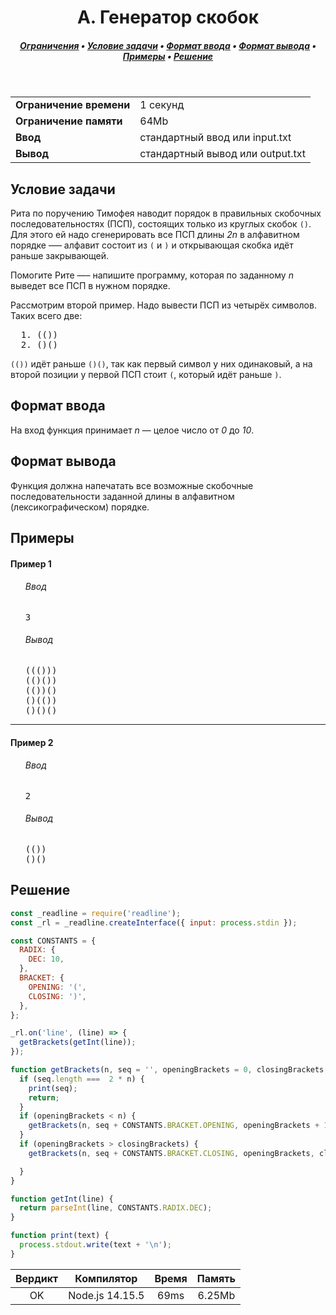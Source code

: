 <h1 align="center">A. Генератор скобок</h1>

<h5 align="center">
<a href="#limits">Ограничения</a>
•
<a href="#task">Условие задачи</a>
•
<a href="#input">Формат ввода</a>
•
<a href="#output">Формат вывода</a>
•
<a href="#examples">Примеры</a>
•
<a href="#solution">Решение</a>
</h5>

<br>

<table id="limits">
<tbody>
<tr>
<td>
<b>Ограничение времени</b>
</td>
<td>
1 секунд
</td>
</tr>
<tr>
<td>
<b>Ограничение памяти</b>
</td>
<td>
64Mb
</td>
</tr>
<tr>
<td>
<b>Ввод</b>
</td>
<td>
стандартный ввод или input.txt
</td>
</tr>
<tr>
<td>
<b>Вывод</b>
</td>
<td>
стандартный вывод или output.txt
</td>
</tr>
</tbody>
</table>

<h2 id="task">Условие задачи</h2>

Рита по поручению Тимофея наводит порядок в правильных скобочных последовательностях (ПСП), состоящих только из круглых скобок <code>()</code>. Для этого ей надо сгенерировать все ПСП длины <i>2n</i> в алфавитном порядке —– алфавит состоит из <code>(</code> и <code>)</code> и открывающая скобка идёт раньше закрывающей.

Помогите Рите —– напишите программу, которая по заданному <i>n</i> выведет все ПСП в нужном порядке.

Рассмотрим второй пример. Надо вывести ПСП из четырёх символов. Таких всего две:
<pre>
  1. (())
  2. ()()
</pre>
<code>(())</code> идёт раньше <code>()()</code>, так как первый символ у них одинаковый, а на второй позиции у первой ПСП стоит <code>(</code>, который идёт раньше <code>)</code>.

<h2 id="input">Формат ввода</h2>

На вход функция принимает <i>n</i> — целое число от <i>0</i> до <i>10</i>.

<h2 id="output">Формат вывода</h2>

Функция должна напечатать все возможные скобочные последовательности заданной длины в алфавитном (лексикографическом) порядке.

<h2 id="examples">Примеры</h2>

<h4>Пример 1</h4>
<ul>
<h6>Ввод</h6>
<pre>
3
</pre>

<h6>Вывод</h6>
<pre>
((()))
(()())
(())()
()(())
()()()
</pre>
</ul>

<hr>

<h4>Пример 2</h4>
<ul>
<h6>Ввод</h6>
<pre>
2
</pre>

<h6>Вывод</h6>
<pre>
(())
()()
</pre>
</ul>

<h2 id="solution">Решение</h2>

```javascript
const _readline = require('readline');
const _rl = _readline.createInterface({ input: process.stdin });

const CONSTANTS = {
  RADIX: {
    DEC: 10,
  },
  BRACKET: {
    OPENING: '(',
    CLOSING: ')',
  },
};

_rl.on('line', (line) => {
  getBrackets(getInt(line));
});

function getBrackets(n, seq = '', openingBrackets = 0, closingBrackets = 0) {
  if (seq.length ===  2 * n) {
    print(seq);
    return;
  }
  if (openingBrackets < n) {
    getBrackets(n, seq + CONSTANTS.BRACKET.OPENING, openingBrackets + 1, closingBrackets);
  }
  if (openingBrackets > closingBrackets) {
    getBrackets(n, seq + CONSTANTS.BRACKET.CLOSING, openingBrackets, closingBrackets + 1);

  }
}

function getInt(line) {
  return parseInt(line, CONSTANTS.RADIX.DEC);
}

function print(text) {
  process.stdout.write(text + '\n');
}
```
<table>
  <thead>
    <tr>
      <th>Вердикт</th>
      <th>Компилятор</th>
      <th>Время</th>
      <th>Память</th>
    </tr>
  </thead>
  <tbody>
<tr align="center">
<td>OK</td>
<td>Node.js 14.15.5</td>
<td>69ms</td>
<td>6.25Mb</td>
</tr>
  </tbody>
</table>